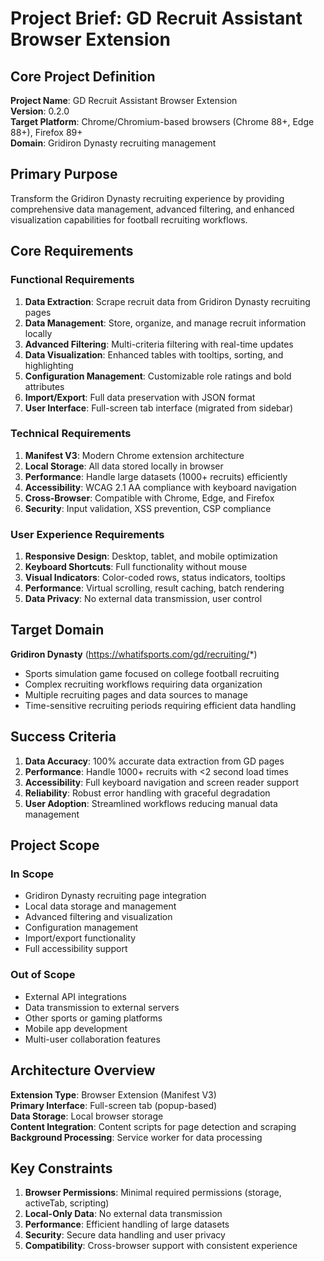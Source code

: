 # Project Brief: GD Recruit Assistant Browser Extension

## Core Project Definition

**Project Name**: GD Recruit Assistant Browser Extension  
**Version**: 0.2.0  
**Target Platform**: Chrome/Chromium-based browsers (Chrome 88+, Edge 88+), Firefox 89+  
**Domain**: Gridiron Dynasty recruiting management  

## Primary Purpose

Transform the Gridiron Dynasty recruiting experience by providing comprehensive data management, advanced filtering, and enhanced visualization capabilities for football recruiting workflows.

## Core Requirements

### Functional Requirements
1. **Data Extraction**: Scrape recruit data from Gridiron Dynasty recruiting pages
2. **Data Management**: Store, organize, and manage recruit information locally
3. **Advanced Filtering**: Multi-criteria filtering with real-time updates
4. **Data Visualization**: Enhanced tables with tooltips, sorting, and highlighting
5. **Configuration Management**: Customizable role ratings and bold attributes
6. **Import/Export**: Full data preservation with JSON format
7. **User Interface**: Full-screen tab interface (migrated from sidebar)

### Technical Requirements
1. **Manifest V3**: Modern Chrome extension architecture
2. **Local Storage**: All data stored locally in browser
3. **Performance**: Handle large datasets (1000+ recruits) efficiently
4. **Accessibility**: WCAG 2.1 AA compliance with keyboard navigation
5. **Cross-Browser**: Compatible with Chrome, Edge, and Firefox
6. **Security**: Input validation, XSS prevention, CSP compliance

### User Experience Requirements
1. **Responsive Design**: Desktop, tablet, and mobile optimization
2. **Keyboard Shortcuts**: Full functionality without mouse
3. **Visual Indicators**: Color-coded rows, status indicators, tooltips
4. **Performance**: Virtual scrolling, result caching, batch rendering
5. **Data Privacy**: No external data transmission, user control

## Target Domain

**Gridiron Dynasty** (https://whatifsports.com/gd/recruiting/*)
- Sports simulation game focused on college football recruiting
- Complex recruiting workflows requiring data organization
- Multiple recruiting pages and data sources to manage
- Time-sensitive recruiting periods requiring efficient data handling

## Success Criteria

1. **Data Accuracy**: 100% accurate data extraction from GD pages
2. **Performance**: Handle 1000+ recruits with <2 second load times
3. **Accessibility**: Full keyboard navigation and screen reader support
4. **Reliability**: Robust error handling with graceful degradation
5. **User Adoption**: Streamlined workflows reducing manual data management

## Project Scope

### In Scope
- Gridiron Dynasty recruiting page integration
- Local data storage and management
- Advanced filtering and visualization
- Configuration management
- Import/export functionality
- Full accessibility support

### Out of Scope
- External API integrations
- Data transmission to external servers
- Other sports or gaming platforms
- Mobile app development
- Multi-user collaboration features

## Architecture Overview

**Extension Type**: Browser Extension (Manifest V3)  
**Primary Interface**: Full-screen tab (popup-based)  
**Data Storage**: Local browser storage  
**Content Integration**: Content scripts for page detection and scraping  
**Background Processing**: Service worker for data processing  

## Key Constraints

1. **Browser Permissions**: Minimal required permissions (storage, activeTab, scripting)
2. **Local-Only Data**: No external data transmission
3. **Performance**: Efficient handling of large datasets
4. **Security**: Secure data handling and user privacy
5. **Compatibility**: Cross-browser support with consistent experience
